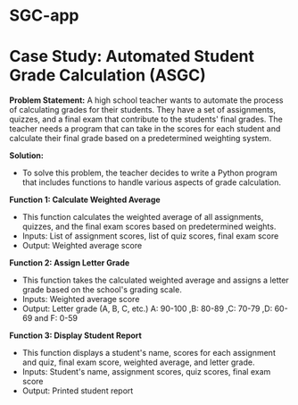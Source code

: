 # SGC-app
# Case Study: Automated Student Grade Calculation (ASGC)

**Problem Statement:**
A high school teacher wants to automate the process of calculating grades for their
students. They have a set of assignments, quizzes, and a final exam that
contribute to the students' final grades. The teacher needs a program that can
take in the scores for each student and calculate their final grade based on a
predetermined weighting system.

**Solution:**
- To solve this problem, the teacher decides to write a Python program that includes
functions to handle various aspects of grade calculation.

**Function 1: Calculate Weighted Average**
- This function calculates the weighted average of all assignments, quizzes, and the
final exam scores based on predetermined weights.
- Inputs: List of assignment scores, list of quiz scores, final exam score
- Output: Weighted average score

**Function 2: Assign Letter Grade**
- This function takes the calculated weighted average and assigns a letter grade
based on the school's grading scale.
- Inputs: Weighted average score
- Output: Letter grade (A, B, C, etc.)
A: 90-100 
,B: 80-89 
,C: 70-79 
,D: 60-69 
and F: 0-59

**Function 3: Display Student Report**
- This function displays a student's name, scores for each assignment and quiz, final
exam score, weighted average, and letter grade.
- Inputs: Student's name, assignment scores, quiz scores, final exam score
- Output: Printed student report

